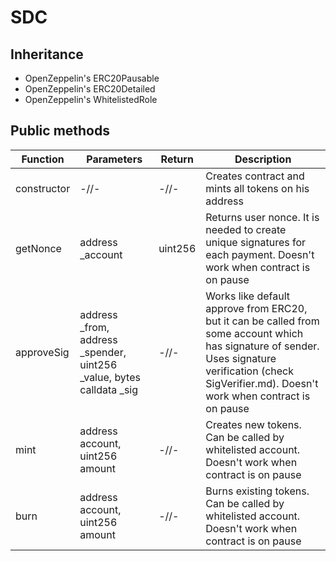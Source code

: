 # SDC

## Inheritance

+ OpenZeppelin's ERC20Pausable
+ OpenZeppelin's ERC20Detailed
+ OpenZeppelin's WhitelistedRole

## Public methods

|Function|Parameters|Return|Description|
|---|---|---|---|
|constructor|-//-|-//-|Creates contract and mints all tokens on his address|
|getNonce|address _account|uint256|Returns user nonce. It is needed to create unique signatures for each payment. Doesn't work when contract is on pause|
|approveSig|address _from, address _spender, uint256 _value, bytes calldata _sig|-//-|Works like default approve from ERC20, but it can be called from some account which has signature of sender. Uses signature verification (check SigVerifier.md). Doesn't work when contract is on pause|
|mint|address account, uint256 amount|-//-|Creates new tokens. Can be called by whitelisted account. Doesn't work when contract is on pause|
|burn|address account, uint256 amount|-//-|Burns existing tokens. Can be called by whitelisted account. Doesn't work when contract is on pause|
